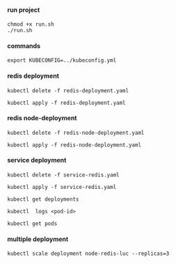 #### run project
```shell
chmod +x run.sh
./run.sh
```

#### commands

```shell
export KUBECONFIG=../kubeconfig.yml
```

#### redis deployment
```shell
kubectl delete -f redis-deployment.yaml
```
```shell
kubectl apply -f redis-deployment.yaml
```

#### redis node-deployment
```shell
kubectl delete -f redis-node-deployment.yaml
```
```shell
kubectl apply -f redis-node-deployment.yaml
```

#### service deployment 
```shell
kubectl delete -f service-redis.yaml
```
```shell
kubectl apply -f service-redis.yaml
```

```shell
kubectl get deployments
```
```shell
kubectl  logs <pod-id>
```

```shell
kubectl get pods
```

#### multiple deployment
```shell
kubectl scale deployment node-redis-luc --replicas=3
```